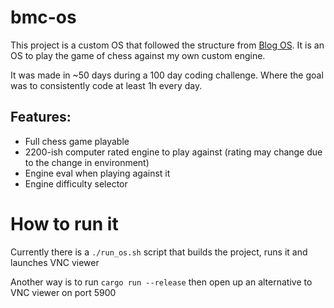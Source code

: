 # bmc-os

This project is a custom OS that followed the structure from [Blog OS](https://github.com/phil-opp/blog_os). It is an OS to play the game of chess against my own custom engine.

It was made in ~50 days during a 100 day coding challenge. Where the goal was to consistently code at least 1h every day.

## Features:
- Full chess game playable
- 2200-ish computer rated engine to play against (rating may change due to the change in environment)
- Engine eval when playing against it
- Engine difficulty selector


# How to run it
Currently there is a `./run_os.sh` script that builds the project, runs it and launches VNC viewer

Another way is to run `cargo run --release` then open up an alternative to VNC viewer on port 5900